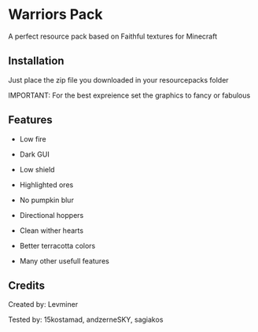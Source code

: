 # Warriors Pack

A perfect resource pack based on Faithful textures for Minecraft

## Installation

Just place the zip file you downloaded in your resourcepacks folder

IMPORTANT: For the best expreience set the graphics to fancy or fabulous

## Features

-   Low fire

-   Dark GUI

-   Low shield

-   Highlighted ores

-   No pumpkin blur

-   Directional hoppers

-   Clean wither hearts

-   Better terracotta colors

-   Many other usefull features

## Credits

Created by: Levminer

Tested by: 15kostamad, andzerneSKY, sagiakos
